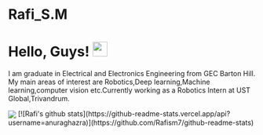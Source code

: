 # Rafi_S.M

# Hello, Guys! <img src="https://raw.githubusercontent.com/MartinHeinz/MartinHeinz/master/wave.gif" width="30px">
I am graduate in Electrical and Electronics Engineering from GEC Barton Hill. My main areas of interest are Robotics,Deep learning,Machine learning,computer vision etc.Currently working as a Robotics Intern at UST Global,Trivandrum.

<img align="center" src="https://github-readme-stats.vercel.app/api/<top-langs>/?username=<USERNAME>&theme=<THEME_NAME>" />
[![Rafi's github stats](https://github-readme-stats.vercel.app/api?username=anuraghazra)](https://github.com/Rafism7/github-readme-stats)
